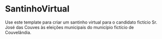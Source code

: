 # SantinhoVirtual
Use este template para criar um santinho virtual para o candidato fictício Sr. José das Couves às eleições municipais do município fictício de Couvelândia.
